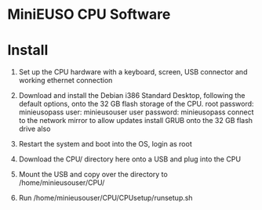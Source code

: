 # MiniEUSO CPU Software
# Install

1. Set up the CPU hardware with a keyboard, screen, USB connector and working ethernet connection

2. Download and install the Debian i386 Standard Desktop, following the default options, onto the 32 GB flash storage of the CPU.
root password: minieusopass
user: minieusouser
user password: minieusopass
connect to the network mirror to allow updates
install GRUB onto the 32 GB flash drive also

3. Restart the system and boot into the OS, login as root

4. Download the CPU/ directory here onto a USB and plug into the CPU

5. Mount the USB and copy over the directory to /home/minieusouser/CPU/

6. Run /home/minieusouser/CPU/CPUsetup/runsetup.sh

